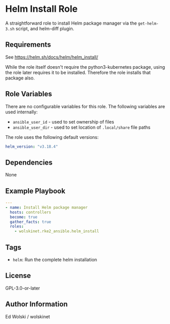 # Helm Install Role

A straightforward role to install Helm package manager via the `get-helm-3.sh` script, and helm-diff plugin.

## Requirements

See https://helm.sh/docs/helm/helm_install/

While the role itself doesn't require the python3-kubernetes package, using the role later requires it to be installed. Therefore the role installs that package also.

## Role Variables

There are no configurable variables for this role. The following variables are used internally:

- `ansible_user_id` - used to set ownership of files
- `ansible_user_dir` - used to set location of `.local/share` file paths

The role uses the following default versions:

```yaml
helm_version: "v3.18.4"
```

## Dependencies

None

## Example Playbook

```yaml
---
- name: Install Helm package manager
  hosts: controllers
  become: true
  gather_facts: true
  roles:
    - wolskinet.rke2_ansible.helm_install
```

## Tags

- `helm`: Run the complete helm installation

## License

GPL-3.0-or-later

## Author Information

Ed Wolski / wolskinet